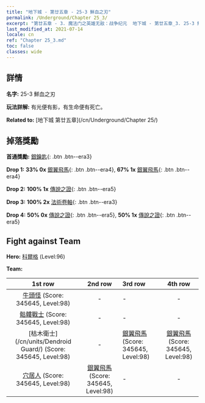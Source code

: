 ```yaml
---
title: "地下城 - 第廿五章 - 25-3 鮮血之刃"
permalink: /Underground/Chapter 25_3/
excerpt: "第廿五章 - 3. 魔法门之英雄无敌：战争纪元  地下城 - 第廿五章_3. 25-3 鮮血之刃"
last_modified_at: 2021-07-14
locale: cn
ref: "Chapter 25_3.md"
toc: false
classes: wide
---
```


## 詳情

 **名字:** 25-3 鮮血之刃

 **玩法詳解:**       有光便有影，有生命便有死亡。

 **Related to:** [地下城 第廿五章](/cn/Underground/Chapter 25/)

## 掉落獎勵

 **首通獎勵:** [銀鑰匙](/cn/Items/con_693/){: .btn .btn--era3}

 **Drop 1:** **33% 0x** [銀翼飛馬](/cn/Items/unt_202/){: .btn .btn--era4}, **67% 1x** [銀翼飛馬](/cn/Items/unt_202/){: .btn .btn--era4}

 **Drop 2:** **100% 1x** [傳說之證](/cn/Items/mat_88/){: .btn .btn--era5}

 **Drop 3:** **100% 2x** [法術卷軸](/cn/Items/con_694/){: .btn .btn--era3}

 **Drop 4:** **50% 0x** [傳說之證](/cn/Items/mat_81/){: .btn .btn--era5}, **50% 1x** [傳說之證](/cn/Items/mat_81/){: .btn .btn--era5}


## Fight against Team
 **Hero:** [科爾格](/cn/heroes/Kilgor/) (Level:96)

 **Team:**


  | 1st row | 2nd row | 3rd row | 4th row |
  |:----:|:----:|:----|:----:|
  | [牛頭怪](/cn/units/Minotaur/) (Score: 345645, Level:98)  | - | - | - |
  | [骷髏戰士](/cn/units/Skeleton/) (Score: 345645, Level:98)  | - | - | - |
  | [枯木衛士](/cn/units/Dendroid Guard/) (Score: 345645, Level:98)  | - | [銀翼飛馬](/cn/units/Pegasus/) (Score: 345645, Level:98)  | [銀翼飛馬](/cn/units/Pegasus/) (Score: 345645, Level:98)  |
  | [穴居人](/cn/units/Troglodyte/) (Score: 345645, Level:98)  | [銀翼飛馬](/cn/units/Pegasus/) (Score: 345645, Level:98)  | - | - |


